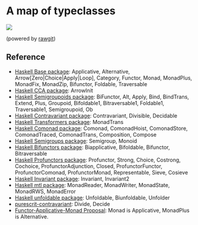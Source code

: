 # A map of typeclasses

<img src="https://rawgit.com/todesking/typeclass_map/master/typeclasses.svg">

(powered by [rawgit](https://rawgit.com))


## Reference

* [Haskell Base package](https://hackage.haskell.org/package/base-4.8.1.0): Applicative, Alternative, Arrow[Zero|Choice|Apply|Loop], Category,
    Functor, Monad, MonadPlus, MonadFix, MonadZip, Bifunctor, Foldable, Traversable
* [Haskell CCA package](https://hackage.haskell.org/package/CCA-0.1.5.3): ArrowInit
* [Haskell Semigroupoids package](https://hackage.haskell.org/package/semigroupoids): BiFunctor, Alt, Apply, Bind, BindTrans,
    Extend, Plus, Groupoid, Bifoldable1, Bitraversable1, Foldable1, Traversable1, Semigroupoid, Ob
* [Haskell Contravariant package](https://hackage.haskell.org/package/contravariant): Contravariant, Divisible, Decidable
* [Haskell Transformers package](https://hackage.haskell.org/package/transformers): MonadTrans
* [Haskell Comonad package](https://hackage.haskell.org/package/comonad): Comonad, ComonadHoist, ComonadStore, ComonadTraced,
    ComonadTrans, Composition, Compose
* [Haskell Semigroups package](https://hackage.haskell.org/package/semigroups): Semigroup, Monoid
* [Haskell Bifunctors package](https://hackage.haskell.org/package/bifunctors): Biapplicative, Bifoldable, Bifunctor, Bitraversable
* [Haskell Profunctors package](https://hackage.haskell.org/package/profunctors): Profunctor, Strong, Choice, Costrong, Cochoice,
    ProfunctorAdjunction, Closed, ProfunctorFunctor, ProfunctorComonad, ProfunctorMonad, Representable, Sieve, Cosieve
* [Haskell Invariant package](https://hackage.haskell.org/package/invariant): Invariant, Invariant2
* [Haskell mtl package](https://hackage.haskell.org/package/mtl): MonadReader, MonadWriter, MonadState, MonadRWS, MonadError
* [Haskell unfoldable package](https://hackage.haskell.org/package/unfoldable): Unfoldable, Biunfoldable, Unfolder
* [purescrit-contravariant](https://github.com/purescript/purescript-contravariant): Divide, Decide
* [Functor-Applicative-Monad Proposal](https://wiki.haskell.org/Functor-Applicative-Monad_Proposal): Monad is Applicative, MonadPlus is Alternative.
